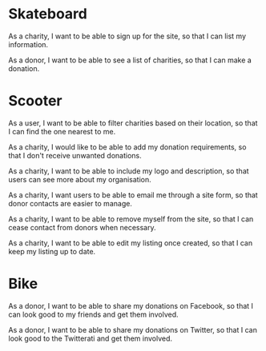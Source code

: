Skateboard
==========
As a charity, I want to be able to sign up for the site, so that I can list my information.

As a donor, I want to be able to see a list of charities, so that I can make a donation.

Scooter
=======
As a user, I want to be able to filter charities based on their location, so that I can find the one nearest to me.

As a charity, I would like to be able to add my donation requirements, so that I don't receive unwanted donations.

As a charity, I want to be able to include my logo and description, so that users can see more about my organisation.

As a charity, I want users to be able to email me through a site form, so that donor contacts are easier to manage.

As a charity, I want to be able to remove myself from the site, so that I can cease contact from donors when necessary.

As a charity, I want to be able to edit my listing once created, so that I can keep my listing up to date.

Bike
====
As a donor, I want to be able to share my donations on Facebook, so that I can look good to my friends and get them involved.

As a donor, I want to be able to share my donations on Twitter, so that I can look good to the Twitterati and get them involved.